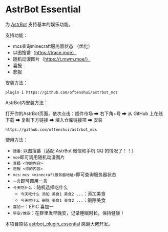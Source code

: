 # AstrBot Essential

为 [AstrBot](https://github.com/Soulter/AstrBot) 支持基本的娱乐功能。

支持功能：
- mcs查询minecraft服务器状态 （优化）
- 以图搜番（https://trace.moe）
- 随机动漫图片（https://t.mwm.moe/）
- 喜报
- 悲报

安装方法：
```
plugin i https://github.com/oftenshui/astrbot_mcs
```
AstrBot内安装方法：

打开你的AstrBot页面，依次点击：插件市场 ➡ 右下角+号 ➡ 从 GitHub 上在线下载 ➡ 复制下方链接 ➡ 填入仓库链接项 ➡ 安装
```
https://github.com/oftenshui/astrbot_mcs
```
使用方法：
- `搜番`: 以图搜番（适配 AstrBot 微信和手机 QQ 的情况了！！）
- `moe`即可调用随机动漫图片
- `喜报 <你的内容>`
- `悲报 <你的内容>`
- `mcs`: `mcs <minecraft服务器地址>`即可查询服务器状态
- `一言`即可调用一言
- `今天吃什么`：随机选择吃什么
  - `今天吃什么 添加 美食1 美食2 ...`：添加美食
  - `今天吃什么 删除 美食1 美食2 ...`：删除美食
- `喜加一`：EPIC 喜加一
- `早安/晚安`：在群里发早晚安，记录睡眠时长，保持健康！


  
本项目原帖 [astrbot_plugin_essential](https://github.com/Soulter/astrbot_plugin_essential.git) 感谢大佬开发。
